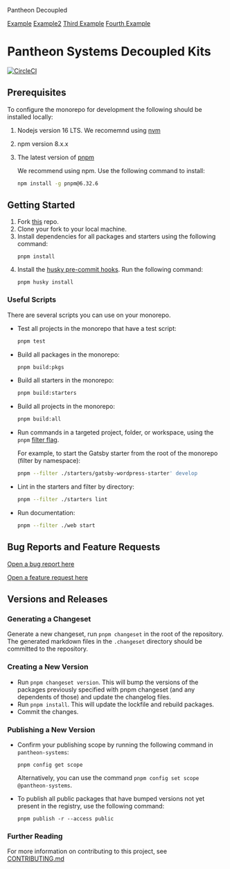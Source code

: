 Pantheon Decoupled 

[Example](#example)
[Example2](#example2)
[Third Example](#third-example)
[Fourth Example](#fourth-examplehttpwwwfourthexamplecom)



# Pantheon Systems Decoupled Kits

[![CircleCI](https://circleci.com/gh/pantheon-systems/decoupled-kit-js/tree/canary.svg?style=svg)](https://circleci.com/gh/pantheon-systems/decoupled-kit-js/tree/canary)

## Prerequisites

To configure the monorepo for development the following should be installed locally:

1. Nodejs version 16 LTS. We recomemnd using [nvm](https://github.com/nvm-sh/nvm)
1. npm version 8.x.x
1. The latest version of [pnpm](https://pnpm.io/installation)

    We recommend using npm. Use the following command to install:

    ```bash
    npm install -g pnpm@6.32.6
    ```

## Getting Started

1. Fork [this](https://github.com/pantheon-systems/decoupled-kit-js/fork) repo.
1. Clone your fork to your local machine.
1. Install dependencies for all packages and starters using the following command:
   ```
   pnpm install
   ```
1. Install the [husky pre-commit hooks](https://github.com/pantheon-systems/decoupled-kit-js/blob/canary/.husky/pre-commit). Run the following command:
   ```
   pnpm husky install
   ```

### Useful Scripts

There are several scripts you can use on your monorepo.

- Test all projects in the monorepo that have a test script:
  ```bash
  pnpm test
  ```
- Build all packages in the monorepo:
  ```bash
  pnpm build:pkgs
  ```
- Build all starters in the monorepo:
  ```bash
  pnpm build:starters
  ```
- Build all projects in the monorepo:
  ```bash
  pnpm build:all
  ```

 - Run commands in a targeted project, folder, or workspace, using the `pnpm` [filter flag](https://pnpm.io/filtering).

   For example, to start the Gatsby starter from the root of the monorepo (filter by namespace):

    ```bash
    pnpm --filter ./starters/gatsby-wordpress-starter' develop
    ```

 - Lint in the starters and filter by directory:

    ```bash
    pnpm --filter ./starters lint
    ```

-  Run documentation:

    ```bash
    pnpm --filter ./web start
    ```

## Bug Reports and Feature Requests

[Open a bug report here](https://github.com/pantheon-systems/decoupled-kit-js/issues/new?template=bug-report-template.yml)

[Open a feature request here](https://github.com/pantheon-systems/decoupled-kit-js/issues/new?template=feature-request-template.yml)

## Versions and Releases

### Generating a Changeset

Generate a new changeset, run `pnpm changeset` in the root of the repository. The generated markdown files in the `.changeset` directory should be committed to the repository.

### Creating a New Version

- Run `pnpm changeset version`. This will bump the versions of the packages previously specified with pnpm changeset (and any dependents of those) and update the changelog files.
- Run `pnpm install`. This will update the lockfile and rebuild packages.
- Commit the changes.

### Publishing a New Version

- Confirm your publishing scope by running the following command in `pantheon-systems`:
  ```
  pnpm config get scope
  ``` 
  Alternatively, you can use the command `pnpm config set scope @pantheon-systems`.
  
- To publish all public packages that have bumped versions not yet present in the registry, use the following command:
  ```
  pnpm publish -r --access public
  ```

### Further Reading

For more information on contributing to this project, see [CONTRIBUTING.md](./CONTRIBUTING.md)
